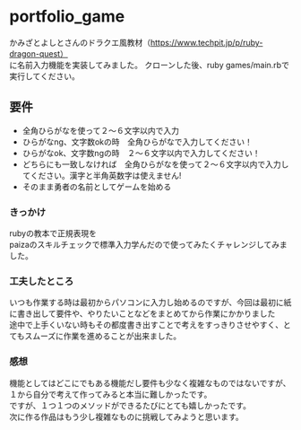 # portfolio_game
かみざとよしとさんのドラクエ風教材（https://www.techpit.jp/p/ruby-dragon-quest）<br>
に名前入力機能を実装してみました。
クローンした後、ruby games/main.rbで実行してください。

## 要件
- 全角ひらがなを使って２〜６文字以内で入力<br>
- ひらがなng、文字数okの時　全角ひらがなで入力してください！<br>
- ひらがなok、文字数ngの時　２〜６文字以内で入力してください！<br>
- どちらにも一致しなければ　全角ひらがなを使って２〜６文字以内で入力してください。漢字と半角英数字は使えません!<br>
- そのまま勇者の名前としてゲームを始める<br>

### きっかけ
rubyの教本で正規表現を<br>
paizaのスキルチェックで標準入力学んだので使ってみたくチャレンジしてみました。

### 工夫したところ
いつも作業する時は最初からパソコンに入力し始めるのですが、今回は最初に紙に書き出して要件や、やりたいことなどをまとめてから作業にかかりました<br>
途中で上手くいない時もその都度書き出すことで考えをすっきりさせやすく、とてもスムーズに作業を進めることが出来ました。

### 感想
機能としてはどこにでもある機能だし要件も少なく複雑なものではないですが、１から自分で考えて作ってみると本当に難しかったです。<br>
ですが、１つ１つのメソッドができるたびにとても嬉しかったです。<br>
次に作る作品はもう少し複雑なものに挑戦してみようと思います。
